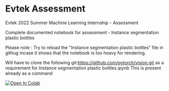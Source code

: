 # Evtek Assessment
Evtek 2022 Summer Machine Learning Internship - Assessment

Complete documented notebook for assessment - Instance segmentation plastic bottles

Please note : Try to reload the "Instance segmentation plastic bottles" file in githug incase it shows that the notebook is too heavy for rendering.

Will have to clone the following git:https://github.com/pytorch/vision.git as a requirement for Instance segmentation plastic bottles.ipynb
This is present already as a command

[![Open In Colab](https://colab.research.google.com/assets/colab-badge.svg)](https://colab.research.google.com/github/raghavrastogi75/Evtek/blob/main/Instance_segmentation_plastic_bottles_evtek_solution.ipynb)

